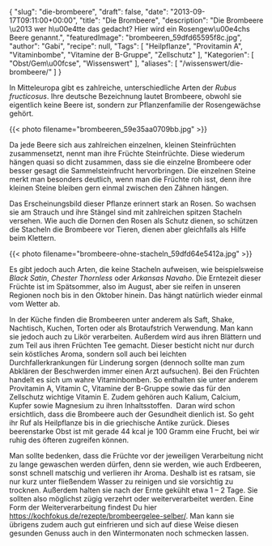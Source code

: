 {
    "slug": "die-brombeere",
    "draft": false,
    "date": "2013-09-17T09:11:00+00:00",
    "title": "Die Brombeere",
    "description": "Die Brombeere \u2013 wer h\u00e4tte das gedacht? Hier wird ein Rosengew\u00e4chs Beere genannt.",
    "featuredImage": "brombeeren_59dfd65595f8c.jpg",
    "author": "Gabi",
    "recipe": null,
    "Tags": [
        "Heilpflanze",
        "Provitamin A",
        "Vitaminbombe",
        "Vitamine der B-Gruppe",
        "Zellschutz"
    ],
    "Kategorien": [
        "Obst\/Gem\u00fcse",
        "Wissenswert"
    ],
    "aliases": [
        "\/wissenswert\/die-brombeere\/"
    ]
}

In Mitteleuropa gibt es zahlreiche, unterschiedliche Arten der _Rubus fructicosus_. Ihre deutsche Bezeichnung lautet Brombeere, obwohl sie eigentlich keine Beere ist, sondern zur Pflanzenfamilie der Rosengewächse gehört.

{{< photo filename="brombeeren_59e35aa0709bb.jpg" >}}

Da jede Beere sich aus zahlreichen einzelnen, kleinen Steinfrüchten zusammensetzt, nennt man ihre Früchte Steinfrüchte. Diese wiederum hängen quasi so dicht zusammen, dass sie die einzelne Brombeere oder besser gesagt die Sammelsteinfrucht hervorbringen. Die einzelnen Steine merkt man besonders deutlich, wenn man die Früchte roh isst, denn ihre kleinen Steine bleiben gern einmal zwischen den Zähnen hängen.

Das Erscheinungsbild dieser Pflanze erinnert stark an Rosen. So wachsen sie am Strauch und ihre Stängel sind mit zahlreichen spitzen Stacheln versehen. Wie auch die Dornen den Rosen als Schutz dienen, so schützen die Stacheln die Brombeere vor Tieren, dienen aber gleichfalls als Hilfe beim Klettern.

{{< photo filename="brombeere-ohne-stacheln_59dfd64e5412a.jpg" >}}

Es gibt jedoch auch Arten, die keine Stacheln aufweisen, wie beispielsweise _Black Satin_, _Chester Thornless_ oder _Arkansas Navaho_. Die Erntezeit dieser Früchte ist im Spätsommer, also im August, aber sie reifen in unseren Regionen noch bis in den Oktober hinein. Das hängt natürlich wieder einmal vom Wetter ab.

In der Küche finden die Brombeeren unter anderem als Saft, Shake, Nachtisch, Kuchen, Torten oder als Brotaufstrich Verwendung. Man kann sie jedoch auch zu Likör verarbeiten. Außerdem wird aus ihren Blättern und zum Teil aus ihren Früchten Tee gemacht. Dieser besticht nicht nur durch sein köstliches Aroma, sondern soll auch bei leichten Durchfallerkrankungen für Linderung sorgen (dennoch sollte man zum Abklären der Beschwerden immer einen Arzt aufsuchen). Bei den Früchten handelt es sich um wahre Vitaminbomben. So enthalten sie unter anderem Provitamin A, Vitamin C, Vitamine der B-Gruppe sowie das für den Zellschutz wichtige Vitamin E. Zudem gehören auch Kalium, Calcium, Kupfer sowie Magnesium zu ihren Inhaltsstoffen.  Daran wird schon ersichtlich, dass die Brombeere auch der Gesundheit dienlich ist. So geht ihr Ruf als Heilpflanze bis in die griechische Antike zurück. Dieses beerenstarke Obst ist mit gerade 44 kcal je 100 Gramm eine Frucht, bei wir ruhig des öfteren zugreifen können.

Man sollte bedenken, dass die Früchte vor der jeweiligen Verarbeitung nicht zu lange gewaschen werden dürfen, denn sie werden, wie auch Erdbeeren, sonst schnell matschig und verlieren ihr Aroma. Deshalb ist es ratsam, sie nur kurz unter fließendem Wasser zu reinigen und sie vorsichtig zu trocknen. Außerdem halten sie nach der Ernte gekühlt etwa 1 &#8211; 2 Tage. Sie sollten also möglichst zügig verzehrt oder weiterverarbeitet werden. Eine Form der Weiterverarbeitung findest Du hier https://kochfokus.de/rezepte/brombeergelee-selber/. Man kann sie übrigens zudem auch gut einfrieren und sich auf diese Weise diesen gesunden Genuss auch in den Wintermonaten noch schmecken lassen.